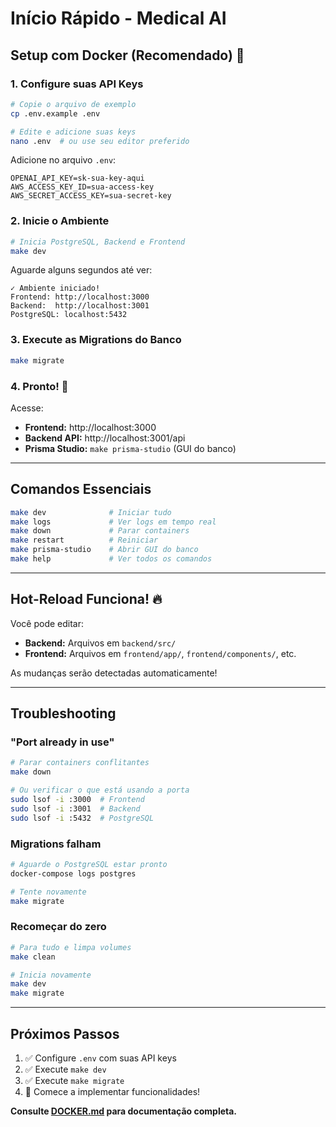 # Início Rápido - Medical AI

## Setup com Docker (Recomendado) 🚀

### 1. Configure suas API Keys

```bash
# Copie o arquivo de exemplo
cp .env.example .env

# Edite e adicione suas keys
nano .env  # ou use seu editor preferido
```

Adicione no arquivo `.env`:
```env
OPENAI_API_KEY=sk-sua-key-aqui
AWS_ACCESS_KEY_ID=sua-access-key
AWS_SECRET_ACCESS_KEY=sua-secret-key
```

### 2. Inicie o Ambiente

```bash
# Inicia PostgreSQL, Backend e Frontend
make dev
```

Aguarde alguns segundos até ver:
```
✓ Ambiente iniciado!
Frontend: http://localhost:3000
Backend:  http://localhost:3001
PostgreSQL: localhost:5432
```

### 3. Execute as Migrations do Banco

```bash
make migrate
```

### 4. Pronto! 🎉

Acesse:
- **Frontend:** http://localhost:3000
- **Backend API:** http://localhost:3001/api
- **Prisma Studio:** `make prisma-studio` (GUI do banco)

---

## Comandos Essenciais

```bash
make dev              # Iniciar tudo
make logs             # Ver logs em tempo real
make down             # Parar containers
make restart          # Reiniciar
make prisma-studio    # Abrir GUI do banco
make help             # Ver todos os comandos
```

---

## Hot-Reload Funciona! 🔥

Você pode editar:
- **Backend:** Arquivos em `backend/src/`
- **Frontend:** Arquivos em `frontend/app/`, `frontend/components/`, etc.

As mudanças serão detectadas automaticamente!

---

## Troubleshooting

### "Port already in use"
```bash
# Parar containers conflitantes
make down

# Ou verificar o que está usando a porta
sudo lsof -i :3000  # Frontend
sudo lsof -i :3001  # Backend
sudo lsof -i :5432  # PostgreSQL
```

### Migrations falham
```bash
# Aguarde o PostgreSQL estar pronto
docker-compose logs postgres

# Tente novamente
make migrate
```

### Recomeçar do zero
```bash
# Para tudo e limpa volumes
make clean

# Inicia novamente
make dev
make migrate
```

---

## Próximos Passos

1. ✅ Configure `.env` com suas API keys
2. ✅ Execute `make dev`
3. ✅ Execute `make migrate`
4. 🚧 Comece a implementar funcionalidades!

**Consulte [DOCKER.md](./DOCKER.md) para documentação completa.**
